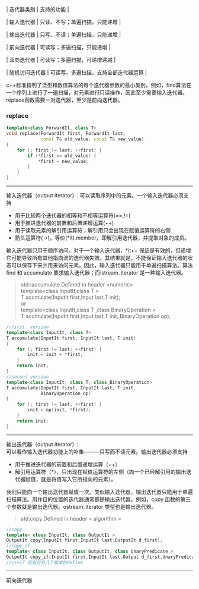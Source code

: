 | 迭代器类别 | 支持的功能 | 

| 输入迭代器 | 只读、不写；单遍扫描，只能递增 |

| 输出迭代器 | 只写、不读；单遍扫描，只能递增 |

| 前向迭代器 | 可读写；多遍扫描，只能递增 |

| 双向迭代器 | 可读写；多遍扫描，可递增递减 |

| 随机访问迭代器 | 可读写，多遍扫描，支持全部迭代器运算 |

c++标准指明了泛型和数值算法的每个迭代器参数的最小类别，例如，find算法在一个序列上进行了一遍扫描，对元素进行只读操作，因此至少需要输入迭代器。replace函数需要一对迭代器，至少是前向迭代器。
### replace 
```c++
template<class ForwardIt, class T>
void replace(ForwardIt first, ForwardIt last,
             const T& old_value, const T& new_value)
{
    for (; first != last; ++first) {
        if (*first == old_value) {
            *first = new_value;
        }
    }
}
```
***   
输入迭代器（output iterator）：可以读取序列中的元素。一个输入迭代器必须支持 
+ 用于比较两个迭代器的相等和不相等运算符(==,!=)
+ 用于推进迭代器的前置和后置递增运算(++)
+ 用于读取元素的解引用运算符；解引用只会出现在赋值运算符的右侧
+ 箭头运算符(->)，等价(*it).member，即解引用迭代器，并提取对象的成员。

输入迭代器只用于顺序访问。对于一个输入迭代器，*it++ 保证是有效的，但递增它可能导致所有其他指向流的迭代器失效。其结果就是，不能保证输入迭代器的状态可以保存下来并用来访问元素。因此，输入迭代器只能用于单遍扫描算法。算法 find 和 accumulate 要求输入迭代器；而istream_iterator 是一种输入迭代器。

>std::accumulate
>	Defined in header &lt;numeric&gt;    
>	template&lt;class InputIt,class T &gt;   
>	T accmulate(InputIt first,Input last,T init);   
>	or   
>	template&lt;class InputIt,class T ,class BinaryOperation &gt;   
>	T accmulate(InputIt first,Input last,T init, BinaryOperation op);   

```c++
//first  version
template<class InputIt, class T>
T accumulate(InputIt first, InputIt last, T init)
{
    for (; first != last; ++first) {
        init = init + *first;
    }
    return init;
}
//second version
template<class InputIt, class T, class BinaryOperation>
T accumulate(InputIt first, InputIt last, T init, 
             BinaryOperation op)
{
    for (; first != last; ++first) {
        init = op(init, *first);
    }
    return init;
}
```   
***
输出迭代器（output iterator）：   
可以看作输入迭代器功能上的补集———只写而不读元素。输出迭代器必须支持   
+ 用于推进迭代器的前置和后置递增运算（++）
+ 解引用运算符（\*），只出现在赋值运算符的左侧（向一个已经解引用的输出迭代器赋值，就是将值写入它所指向的元素）。   

我们只能向一个输出迭代器赋值一次。类似输入迭代器，输出迭代器只能用于单遍扫描算法。用作目的位置的迭代器通常都是输出迭代器。例如，copy 函数的第三个参数就是输出迭代器。ostream_iterator 类型也是输出迭代器。   
> std:copy
> Defined in header &lt; algorithm &gt;   

```c++
//copy
template< class InputIt, class OutputIt >
OutputIt copy(InputIt first,InputIt last,OutputIt d_first);
//copy_if
template< class InputIt, class OutputIt, class UnaryPredicate >
OutputIt copy_if(InputIt first,InputIt last,Output d_first,UnaryPredicate pred);
//c++17 还有另外几个版本的define
```
***   
前向迭代器
